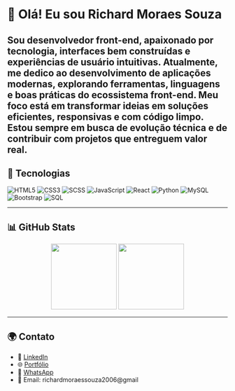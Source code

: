 # 👋 Olá! Eu sou Richard Moraes Souza

Sou **desenvolvedor front-end**, apaixonado por tecnologia, interfaces bem construídas e experiências de usuário intuitivas.
Atualmente, me dedico ao desenvolvimento de aplicações modernas, explorando ferramentas, linguagens e boas práticas do ecossistema front-end. Meu foco está em transformar ideias em soluções eficientes, responsivas e com código limpo. Estou sempre em busca de evolução técnica e de contribuir com projetos que entreguem valor real.
---

## 🚀 Tecnologias

![HTML5](https://img.shields.io/badge/HTML5-E34F26?style=for-the-badge&logo=html5&logoColor=white)
![CSS3](https://img.shields.io/badge/CSS3-1572B6?style=for-the-badge&logo=css3&logoColor=white)
![SCSS](https://img.shields.io/badge/SCSS-CC6699?style=for-the-badge&logo=sass&logoColor=white)
![JavaScript](https://img.shields.io/badge/JavaScript-F7DF1E?style=for-the-badge&logo=javascript&logoColor=black)
![React](https://img.shields.io/badge/React-20232A?style=for-the-badge&logo=react&logoColor=61DAFB)
![Python](https://img.shields.io/badge/Python-3776AB?style=for-the-badge&logo=python&logoColor=white)
![MySQL](https://img.shields.io/badge/MySQL-4479A1?style=for-the-badge&logo=mysql&logoColor=white)
![Bootstrap](https://img.shields.io/badge/Bootstrap-7952B3?style=for-the-badge&logo=bootstrap&logoColor=white)
![SQL](https://img.shields.io/badge/SQL-003B57?style=for-the-badge&logoColor=white)

---

## 📊 GitHub Stats

<div align="center">

<img height="150em" src="https://github-readme-stats.vercel.app/api?username=richardmoraessouza&show_icons=true&theme=tokyonight&locale=pt-br&hide_border=true&count_private=true"/>
<img height="150em" src="https://github-readme-stats.vercel.app/api/top-langs/?username=richardmoraessouza&layout=compact&theme=tokyonight&locale=pt-br&hide_border=true&card_width=320"/>


</div>


---

## 🌍 Contato

- 💼 [LinkedIn](https://www.linkedin.com/in/richard-moraes-souza-998539338/)
- 🌐 [Portfólio](https://richardmoraessouza.github.io/Portf-lio/)
- 📱 [WhatsApp](https://wa.me/5547999326217?text=Olá%20Richard%2C%20encontrei%20seu%20perfil%20no%20GitHub!)
- 📧 Email: richardmoraessouza2006@gmail

